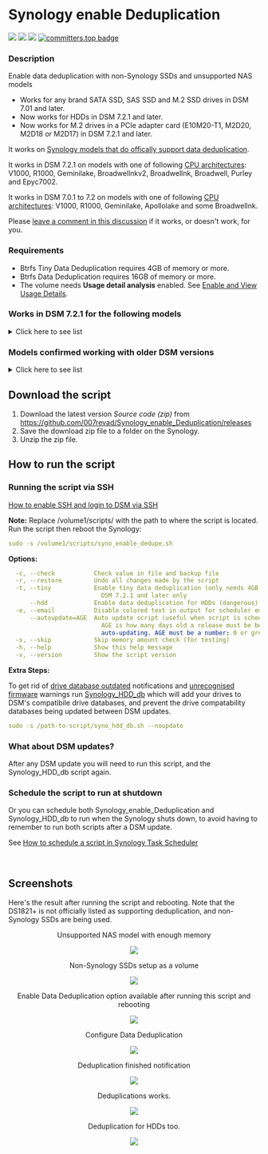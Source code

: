 # Synology enable Deduplication

<a href="https://github.com/007revad/Synology_enable_Deduplication/releases"><img src="https://img.shields.io/github/release/007revad/Synology_enable_Deduplication.svg"></a>
<a href="https://hits.seeyoufarm.com"><img src="https://hits.seeyoufarm.com/api/count/incr/badge.svg?url=https%3A%2F%2Fgithub.com%2F007revad%2FSynology_enable_Deduplicationh&count_bg=%2379C83D&title_bg=%23555555&icon=&icon_color=%23E7E7E7&title=views&edge_flat=false"/></a>
[![](https://img.shields.io/static/v1?label=Sponsor&message=%E2%9D%A4&logo=GitHub&color=%23fe8e86)](https://github.com/sponsors/007revad)
[![committers.top badge](https://user-badge.committers.top/australia/007revad.svg)](https://user-badge.committers.top/australia/007revad)

### Description

Enable data deduplication with non-Synology SSDs and unsupported NAS models

- Works for any brand SATA SSD, SAS SSD and M.2 SSD drives in DSM 7.01 and later.
- Now works for HDDs in DSM 7.2.1 and later.
- Now works for M.2 drives in a PCIe adapter card (E10M20-T1, M2D20, M2D18 or M2D17) in DSM 7.2.1 and later.

It works on [Synology models that do offically support data deduplication](https://kb.synology.com/en-global/DSM/tutorial/Which_models_support_data_deduplication).

It works in DSM 7.2.1 on models with one of following [CPU architectures](https://kb.synology.com/en-global/DSM/tutorial/What_kind_of_CPU_does_my_NAS_have): V1000, R1000, Geminilake, Broadwellnkv2, Broadwellnk, Broadwell, Purley and Epyc7002.

It works in DSM 7.0.1 to 7.2 on models with one of following [CPU architectures](https://kb.synology.com/en-global/DSM/tutorial/What_kind_of_CPU_does_my_NAS_have): V1000, R1000, Geminilake, Apollolake and some Broadwellnk.

Please [leave a comment in this discussion](https://github.com/007revad/Synology_enable_Deduplication/discussions/31) if it works, or doesn't work, for you.

### Requirements

- Btrfs Tiny Data Deduplication requires 4GB of memory or more.
- Btrfs Data Deduplication requires 16GB of memory or more.
- The volume needs **Usage detail analysis** enabled. See [Enable and View Usage Details](https://kb.synology.com/en-global/DSM/help/DSM/StorageManager/volume_view_usage?version=7).


### Works in DSM 7.2.1 for the following models

<details>
  <summary>Click here to see list</summary>

| Model      | CPU Arch      | DSM version                       | Works  | Notes |
|------------|---------------|-----------------------------------|--------|-------|
| DS224+     | Geminilake    | DSM 7.2.1-69057 Update 1, 2 and 3 | yes    | Use v1.2.14 or later |
| DS1823xs+  | V1000         | DSM 7.2.1-69057 Update 1, 2 and 3 | yes    | Use v1.2.14 or later |
| DS923+     | R1000         | DSM 7.2.1-69057 Update 1, 2 and 3 | yes    | Use v1.2.14 or later |
| DS723+     | R1000         | DSM 7.2.1-69057 Update 1, 2 and 3 | yes    | Use v1.2.14 or later |
| DS423+     | Geminilake    | DSM 7.2.1-69057 Update 1, 2 and 3 | yes    | Use v1.2.14 or later |
| DS3622xs+  | Broadwellnk   | DSM 7.2.1-69057 Update 1, 2 and 3 | yes    | Use v1.2.14 or later |
| DS2422xs+  | V1000         | DSM 7.2.1-69057 Update 1, 2 and 3 | yes    | Use v1.2.14 or later |
| DS1821+    | V1000         | DSM 7.2.1-69057 Update 1, 2 and 3 | yes    | Use v1.2.14 or later |
| DS1621+    | V1000         | DSM 7.2.1-69057 Update 1, 2 and 3 | yes    | Use v1.2.14 or later |
| DS1621xs+  | Broadwellnk   | DSM 7.2.1-69057 Update 1, 2 and 3 | yes    | Use v1.2.14 or later |
| DS1522+    | R1000         | DSM 7.2.1-69057 Update 1, 2 and 3 | yes    | Use v1.2.14 or later |
| DS1520+    | Geminilake    | DSM 7.2.1-69057 Update 1, 2 and 3 | yes    | Use v1.2.14 or later |
| DS420+     | Geminilake    | DSM 7.2.1-69057 Update 1, 2 and 3 | yes    | Use v1.2.14 or later |
| DS220+     | Geminilake    | DSM 7.2.1-69057 Update 1, 2 and 3 | yes    | Use v1.2.14 or later |
| DS3018xs   | Broadwellnk   | DSM 7.2.1-69057 Update 1, 2 and 3 | yes    | Use v1.2.14 or later |
| DS3017xsII | Broadwell     | DSM 7.2.1-69057 Update 1, 2 and 3 | yes    | Use v1.2.14 or later |
| DS3017xs   | Broadwell     | DSM 7.2.1-69057 Update 1, 2 and 3 | yes    | Use v1.2.14 or later |
| | | | | |
| DVA1622    | Geminilake    | DSM 7.2.1-69057 Update 1, 2 and 3 | yes    | Use v1.2.14 or later |
| | | | | |
| RS2423xs+  | V1000         | DSM 7.2.1-69057 Update 1, 2 and 3 | yes    | Use v1.2.14 or later |
| RS822xs+   | V1000         | DSM 7.2.1-69057 Update 1, 2 and 3 | yes    | Use v1.2.14 or later |
| RS422xs+   | R1000         | DSM 7.2.1-69057 Update 1, 2 and 3 | yes    | Use v1.2.14 or later |
| RS4021xs+  | Broadwellnk   | DSM 7.2.1-69057 Update 1, 2 and 3 | yes    | Use v1.2.14 or later |
| RS3621RPxs | Broadwellnk   | DSM 7.2.1-69057 Update 1, 2 and 3 | yes    | Use v1.2.14 or later |
| RS3621xs+  | Broadwellnk   | DSM 7.2.1-69057 Update 1, 2 and 3 | yes    | Use v1.2.14 or later |
| RS2821RPxs+ | V1000        | DSM 7.2.1-69057 Update 1, 2 and 3 | yes    | Use v1.2.14 or later |
| RS2421xs+  | V1000         | DSM 7.2.1-69057 Update 1, 2 and 3 | yes    | Use v1.2.14 or later |
| RS1221xs+  | V1000         | DSM 7.2.1-69057 Update 1, 2 and 3 | yes    | Use v1.2.14 or later |
| RS1619xs+  | Broadwellnk   | DSM 7.2.1-69057 Update 1, 2 and 3 | yes    | Use v1.2.14 or later |
| RS3618xs   | Broadwell     | DSM 7.2.1-69057 Update 1, 2 and 3 | yes    | Use v1.2.14 or later |
| RS3617xs+  | Broadwell     | DSM 7.2.1-69057 Update 1, 2 and 3 | yes    | Use v1.2.14 or later |
| RS3617RPxs | Broadwell     | DSM 7.2.1-69057 Update 1, 2 and 3 | yes    | Use v1.2.14 or later |
| RS18017xs+ | Broadwell     | DSM 7.2.1-69057 Update 1, 2 and 3 | yes    | Use v1.2.14 or later |
| RS4017xs+  | Broadwell     | DSM 7.2.1-69057 Update 1, 2 and 3 | yes    | Use v1.2.14 or later |
| | | | | |
| FS6400     | Purley        | DSM 7.2.1-69057 Update 1, 2 and 3 | yes    | Use v1.2.14 or later |
| FS3600     | Broadwellnk   | DSM 7.2.1-69057 Update 1, 2 and 3 | yes    | Use v1.2.14 or later |
| FS3410     | Broadwellnkv2 | DSM 7.2.1-69057 Update 1, 2 and 3 | yes    | Use v1.2.14 or later |
| FS3400     | Broadwell     | DSM 7.2.1-69057 Update 1, 2 and 3 | yes    | Use v1.2.14 or later |
| FS2500     | V1000         | DSM 7.2.1-69057 Update 1, 2 and 3 | yes    | Use v1.2.14 or later |
| FS2017     | Broadwell     | DSM 7.2.1-69057 Update 1, 2 and 3 | yes    | Use v1.2.14 or later |
| FS1018     | Broadwellnk   | DSM 7.2.1-69057 Update 1, 2 and 3 | yes    | Use v1.2.14 or later |
| | | | | |
| HD6500     | Purley        | DSM 7.2.1-69057 Update 1, 2 and 3 | yes    | Use v1.2.14 or later |
| | | | | |
| SA6400     | Epyc7002      | DSM 7.2.1-69057 Update 1, 2 and 3 | yes    | Use v1.2.14 or later |
| SA3610     | Broadwellnkv2 | DSM 7.2.1-69057 Update 1, 2 and 3 | yes    | Use v1.2.14 or later |
| SA3600     | Broadwellnk   | DSM 7.2.1-69057 Update 1, 2 and 3 | yes    | Use v1.2.14 or later |
| SA3410     | Broadwellnkv2 | DSM 7.2.1-69057 Update 1, 2 and 3 | yes    | Use v1.2.14 or later |
| SA3400     | Broadwellnk   | DSM 7.2.1-69057 Update 1, 2 and 3 | yes    | Use v1.2.14 or later |

</details>


### Models confirmed working with older DSM versions

<details>
  <summary>Click here to see list</summary>

| Model      | CPU Arch      | DSM version                       | Works  | Notes |
|------------|---------------|-----------------------------------|--------|-------|
| DS923+     | R1000         | DSM 7.2-64570 Update 1, 2 and 3   | yes    | |
| DS923+     | R1000         | DSM 7.2-64570                     | yes    | |
| DS3622xs+  | Broadwellnk   | DSM 7.2-64570                     | **No** | Update to DSM 7.2.1 |
| DS3622xs+  | Broadwellnk   | DSM 7.2-64561                     | yes    | |
| DS3622xs+  | Broadwellnk   | DSM 7.1.1-42962 Update 1          | **No** | Update to DSM 7.2.1 |
| RS4021xs+  | Broadwellnk   | DSM 7.2-64570                     | **No** | Update to DSM 7.2.1 |
| RS4021xs+  | Broadwellnk   | DSM 7.1.1-42962 Update 2          | yes    | |
| DS1821+    | V1000         | DSM 7.2-64570 Update 1, 2 and 3   | yes    | |
| DS1821+    | V1000         | DSM 7.2-64570                     | yes    | |
| DS1821+    | V1000         | DSM 7.2-64561                     | yes    | |
| DS1821+    | V1000         | DSM 7.1.1-42962 Update 4          | yes    | |
| DS1621xs+  | Broadwellnk   | DSM 7.2-64570 Update 3            | yes    | |
| DS1621xs+  | Broadwellnk   | DSM 7.2-64570                     | yes    | |
| DS920+     | Geminilake    | DSM 7.2-64570 Update 1, 2 and 3   | yes    | |
| DS920+     | Geminilake    | DSM 7.2-64570                     | yes    | |
| DS720+     | Geminilake    | DSM 7.2-64570 Update 1, 2 and 3   | yes    | |
| DS720+     | Geminilake    | DSM 7.2-64570                     | yes    | |
| DS3617xs   | Broadwell     |                                   | **No** | Update to DSM 7.2.1 |
| | | | | |
|            | Apollolake    |                                   | **No** | Apollolake not supported |
|            | Avoton        |                                   | **No** | Avoton not supported |
|            | Denverton     |                                   | **No** | Denverton not supported |

</details>


## Download the script

1. Download the latest version _Source code (zip)_ from https://github.com/007revad/Synology_enable_Deduplication/releases
2. Save the download zip file to a folder on the Synology.
3. Unzip the zip file.

## How to run the script

### Running the script via SSH

[How to enable SSH and login to DSM via SSH](https://kb.synology.com/en-global/DSM/tutorial/How_to_login_to_DSM_with_root_permission_via_SSH_Telnet)

**Note:** Replace /volume1/scripts/ with the path to where the script is located.
Run the script then reboot the Synology:
```YAML
sudo -s /volume1/scripts/syno_enable_dedupe.sh
```

**Options:**
```YAML
  -c, --check           Check value in file and backup file
  -r, --restore         Undo all changes made by the script
  -t, --tiny            Enable tiny data deduplication (only needs 4GB RAM)
                          DSM 7.2.1 and later only
      --hdd             Enable data deduplication for HDDs (dangerous)
  -e, --email           Disable colored text in output for scheduler emails
      --autoupdate=AGE  Auto update script (useful when script is scheduled)
                          AGE is how many days old a release must be before
                          auto-updating. AGE must be a number: 0 or greater
  -s, --skip            Skip memory amount check (for testing)
  -h, --help            Show this help message
  -v, --version         Show the script version
```

**Extra Steps:**

To get rid of <a href="images/notification.png">drive database outdated</a> notifications and <a href=images/before_running_syno_hdd_db.png>unrecognised firmware</a> warnings run <a href=https://github.com/007revad/Synology_HDD_db>Synology_HDD_db</a> which will add your drives to DSM's compatibile drive databases, and prevent the drive compatability databases being updated between DSM updates.

```YAML
sudo -s /path-to-script/syno_hdd_db.sh --noupdate
```

### What about DSM updates?

After any DSM update you will need to run this script, and the Synology_HDD_db script again. 

### Schedule the script to run at shutdown

Or you can schedule both Synology_enable_Deduplication and Synology_HDD_db to run when the Synology shuts down, to avoid having to remember to run both scripts after a DSM update.

See <a href=how_to_schedule.md/>How to schedule a script in Synology Task Scheduler</a>

<br>

## Screenshots

Here's the result after running the script and rebooting. Note that the DS1821+ is not officially listed as supporting deduplication, and non-Synology SSDs are being used.

<p align="center">Unsupported NAS model with enough memory</p>
<p align="center"><img src="/images/0_ds1821+.png"></p>

<p align="center">Non-Synology SSDs setup as a volume</p>
<p align="center"><img src="/images/1_ds1821+_dedupe_nvmes.png"></p>

<p align="center">Enable Data Deduplication option available after running this script and rebooting</p>
<p align="center"><img src="/images/3_ds1821+_dedupe_option_enabled.png"></p>

<p align="center">Configure Data Deduplication</p>
<p align="center"><img src="/images/4_ds1821+_dedupe_configure.png"></p>

<p align="center">Deduplication finished notification</p>
<p align="center"><img src="/images/5b_ds1821+_dedupe_notification.png"></p>

<p align="center">Deduplications works.</p>
<p align="center"><img src="/images/6b_ds1821+_dedupe_works.png"></p>

<p align="center">Deduplication for HDDs too.</p>
<p align="center"><img src="/images/hdd_dedupe.png"></p>
